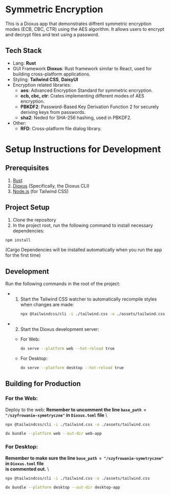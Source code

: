 # Symmetric Encryption

This is a Dioxus app that demonstrates diffrent symmetric encryption modes (ECB, CBC, CTR) using the AES algorithm.
It allows users to encrypt and decrypt files and text using a password.

## Tech Stack

- Lang: **Rust**
- GUI Framework **Dioxus**: Rust framework similar to React, used for building cross-platform applications.
- Styling: **Tailwind CSS**, **DaisyUI**
- Encryption related libraries:
    - **aes**: Advanced Encryption Standard for symmetric encryption.
    - **ecb, cbc, ctr**: Crates implementing different modes of AES encryption.
    - **PBKDF2**: Password-Based Key Derivation Function 2 for securely deriving keys from passwords.
    - **sha2**: Neded for SHA-256 hashing, used in PBKDF2.
- Other:
    - **RFD**: Cross-platform file dialog library.

# Setup Instructions for Development

## Prerequisites

1. [Rust](https://www.rust-lang.org/tools/install)
2. [Dioxus](https://dioxuslabs.com/learn/0.6/getting_started/#) (Specifically, the Dioxus CLI)
3. [Node.js](https://nodejs.org/en/download/) (for Tailwind CSS)

## Project Setup

1. Clone the repository
2. In the project root, run the following command to install necessary dependencies:

```bash
npm install
```

(Cargo Dependencies will be installed automatically when you run the app for the first time)

## Development

Run the following commands in the root of the project:

-
    1. Start the Tailwind CSS watcher to automatically recompile styles when changes are made:
       ```bash
       npx @tailwindcss/cli -i ./tailwind.css -o ./assets/tailwind.css --watch
       ```
-
    2. Start the Dioxus development server:

    - For Web:
      ```bash
      dx serve --platform web --hot-reload true
      ```

    - For Desktop:
      ```bash
      dx serve --platform desktop --hot-reload true
      ```

## Building for Production

### For the Web:

Deploy to the web:
**Remember to uncomment the line `base_path = "/szyfrowanie-symetryczne"` in `Dioxus.toml` file** \

```bash
npx @tailwindcss/cli -i ./tailwind.css -o ./assets/tailwind.css
```

```bash
dx bundle --platform web --out-dir web-app
```

### For Desktop:

<!-- TODO: Double check if everything is correct in the desktop sections -->
**Remember to make sure the line `base_path = "/szyfrowanie-symetryczne"` in `Dioxus.toml` file \
is commented out.**
\

```bash
npx @tailwindcss/cli -i ./tailwind.css -o ./assets/tailwind.css
```

```bash
dx bundle --platform desktop --out-dir desktop-app
```
